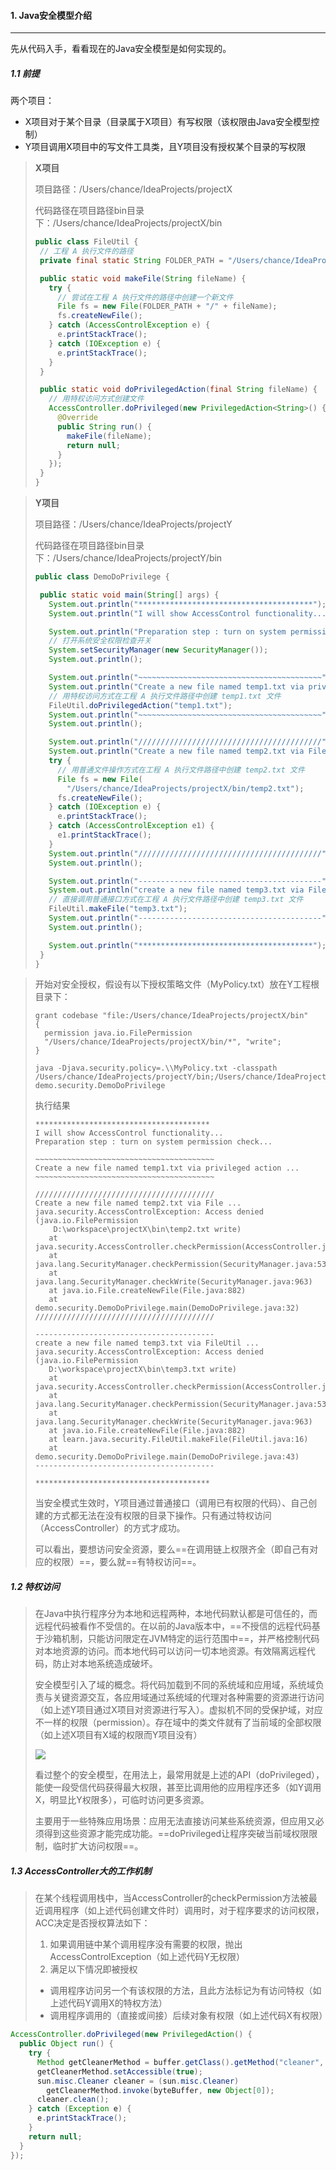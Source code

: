 #### 1. Java安全模型介绍

---

先从代码入手，看看现在的Java安全模型是如何实现的。

##### 1.1 前提

两个项目：

- X项目对于某个目录（目录属于X项目）有写权限（该权限由Java安全模型控制）
- Y项目调用X项目中的写文件工具类，且Y项目没有授权某个目录的写权限

>**X项目**
>
>项目路径：/Users/chance/IdeaProjects/projectX
>
>代码路径在项目路径bin目录下：/Users/chance/IdeaProjects/projectX/bin
>
>```java
>public class FileUtil {
>  // 工程 A 执行文件的路径
>  private final static String FOLDER_PATH = "/Users/chance/IdeaProjects/projectX/bin";
>
>  public static void makeFile(String fileName) {
>    try {
>      // 尝试在工程 A 执行文件的路径中创建一个新文件
>      File fs = new File(FOLDER_PATH + "/" + fileName);
>      fs.createNewFile();
>    } catch (AccessControlException e) {
>      e.printStackTrace();
>    } catch (IOException e) {
>      e.printStackTrace();
>    }
>  }
>
>  public static void doPrivilegedAction(final String fileName) {
>    // 用特权访问方式创建文件
>    AccessController.doPrivileged(new PrivilegedAction<String>() {
>      @Override
>      public String run() {
>        makeFile(fileName);
>        return null;
>      }
>    });
>  }
>}
>```

>**Y项目**
>
>项目路径：/Users/chance/IdeaProjects/projectY
>
>代码路径在项目路径bin目录下：/Users/chance/IdeaProjects/projectY/bin
>
>```java
>public class DemoDoPrivilege {
>
>  public static void main(String[] args) {
>    System.out.println("***************************************");
>    System.out.println("I will show AccessControl functionality...");
>
>    System.out.println("Preparation step : turn on system permission check...");
>    // 打开系统安全权限检查开关
>    System.setSecurityManager(new SecurityManager());
>    System.out.println();
>
>    System.out.println("~~~~~~~~~~~~~~~~~~~~~~~~~~~~~~~~~~~~~~~~~");
>    System.out.println("Create a new file named temp1.txt via privileged action ...");
>    // 用特权访问方式在工程 A 执行文件路径中创建 temp1.txt 文件
>    FileUtil.doPrivilegedAction("temp1.txt");
>    System.out.println("~~~~~~~~~~~~~~~~~~~~~~~~~~~~~~~~~~~~~~~~~");
>    System.out.println();
>
>    System.out.println("/////////////////////////////////////////");
>    System.out.println("Create a new file named temp2.txt via File ...");
>    try {
>      // 用普通文件操作方式在工程 A 执行文件路径中创建 temp2.txt 文件
>      File fs = new File(
>        "/Users/chance/IdeaProjects/projectX/bin/temp2.txt");
>      fs.createNewFile();
>    } catch (IOException e) {
>      e.printStackTrace();
>    } catch (AccessControlException e1) {
>      e1.printStackTrace();
>    }
>    System.out.println("/////////////////////////////////////////");
>    System.out.println();
>
>    System.out.println("-----------------------------------------");
>    System.out.println("create a new file named temp3.txt via FileUtil ...");
>    // 直接调用普通接口方式在工程 A 执行文件路径中创建 temp3.txt 文件
>    FileUtil.makeFile("temp3.txt");
>    System.out.println("-----------------------------------------");
>    System.out.println();
>
>    System.out.println("***************************************");
>  }
>}
>```

>开始对安全授权，假设有以下授权策略文件（MyPolicy.txt）放在Y工程根目录下：
>
>```text
>grant codebase "file:/Users/chance/IdeaProjects/projectX/bin"
>{
>	permission java.io.FilePermission
>	"/Users/chance/IdeaProjects/projectX/bin/*", "write";
>}
>```
>
>```shell
>java -Djava.security.policy=.\\MyPolicy.txt -classpath
>/Users/chance/IdeaProjects/projectY/bin;/Users/chance/IdeaProjects/projectX/bin demo.security.DemoDoPrivilege
>```
>
>执行结果
>
>```
>***************************************
>I will show AccessControl functionality...
>Preparation step : turn on system permission check...
>
>~~~~~~~~~~~~~~~~~~~~~~~~~~~~~~~~~~~~~~~~
>Create a new file named temp1.txt via privileged action ...
>~~~~~~~~~~~~~~~~~~~~~~~~~~~~~~~~~~~~~~~~
>
>////////////////////////////////////////
>Create a new file named temp2.txt via File ...
>java.security.AccessControlException: Access denied (java.io.FilePermission
>     D:\workspace\projectX\bin\temp2.txt write)
>    at java.security.AccessController.checkPermission(AccessController.java:108)
>    at java.lang.SecurityManager.checkPermission(SecurityManager.java:533)
>    at java.lang.SecurityManager.checkWrite(SecurityManager.java:963)
>    at java.io.File.createNewFile(File.java:882)
>    at demo.security.DemoDoPrivilege.main(DemoDoPrivilege.java:32)
>////////////////////////////////////////
>
>----------------------------------------
>create a new file named temp3.txt via FileUtil ...
>java.security.AccessControlException: Access denied (java.io.FilePermission
>    D:\workspace\projectX\bin\temp3.txt write)
>    at java.security.AccessController.checkPermission(AccessController.java:108)
>    at java.lang.SecurityManager.checkPermission(SecurityManager.java:533)
>    at java.lang.SecurityManager.checkWrite(SecurityManager.java:963)
>    at java.io.File.createNewFile(File.java:882)
>    at learn.java.security.FileUtil.makeFile(FileUtil.java:16)
>    at demo.security.DemoDoPrivilege.main(DemoDoPrivilege.java:43)
>----------------------------------------
>
>***************************************
>```
>
>当安全模式生效时，Y项目通过普通接口（调用已有权限的代码）、自己创建的方式都无法在没有权限的目录下操作。只有通过特权访问（AccessController）的方式才成功。
>
>可以看出，要想访问安全资源，要么==在调用链上权限齐全（即自己有对应的权限）==，要么就==有特权访问==。

##### 1.2 特权访问

>在Java中执行程序分为本地和远程两种，本地代码默认都是可信任的，而远程代码被看作不受信的。在以前的Java版本中，==不授信的远程代码基于沙箱机制，只能访问限定在JVM特定的运行范围中==，并严格控制代码对本地资源的访问。而本地代码可以访问一切本地资源。有效隔离远程代码，防止对本地系统造成破坏。
>
> 安全模型引入了域的概念。将代码加载到不同的系统域和应用域，系统域负责与关键资源交互，各应用域通过系统域的代理对各种需要的资源进行访问（如上述Y项目通过X项目对资源进行写入）。虚拟机不同的受保护域，对应不一样的权限（permission）。存在域中的类文件就有了当前域的全部权限（如上述X项目有X域的权限而Y项目没有）
>
>![](https://tva1.sinaimg.cn/large/008i3skNgy1grpou2jygij30af06pmxa.jpg)
>
>看过整个的安全模型，在用法上，最常用就是上述的API（doPrivileged），能使一段受信代码获得最大权限，甚至比调用他的应用程序还多（如Y调用X，明显比Y权限多），可临时访问更多资源。
>
>主要用于一些特殊应用场景：应用无法直接访问某些系统资源，但应用又必须得到这些资源才能完成功能。==doPrivileged让程序突破当前域权限限制，临时扩大访问权限==。

##### 1.3 AccessController大的工作机制

>在某个线程调用栈中，当AccessController的checkPermission方法被最近调用程序（如上述代码创建文件时）调用时，对于程序要求的访问权限，ACC决定是否授权算法如下：
>
>1. 如果调用链中某个调用程序没有需要的权限，抛出AccessControlException（如上述代码Y无权限）
>2. 满足以下情况即被授权
>   - 调用程序访问另一个有该权限的方法，且此方法标记为有访问特权（如上述代码Y调用X的特权方法）
>   - 调用程序调用的（直接或间接）后续对象有权限（如上述代码X有权限）

```java
AccessController.doPrivileged(new PrivilegedAction() {
  public Object run() {
    try {
      Method getCleanerMethod = buffer.getClass().getMethod("cleaner", new Class[0]);
      getCleanerMethod.setAccessible(true);
      sun.misc.Cleaner cleaner = (sun.misc.Cleaner)
        getCleanerMethod.invoke(byteBuffer, new Object[0]);
      cleaner.clean();
    } catch (Exception e) {
      e.printStackTrace();
    }
    return null;
  }
});
```


